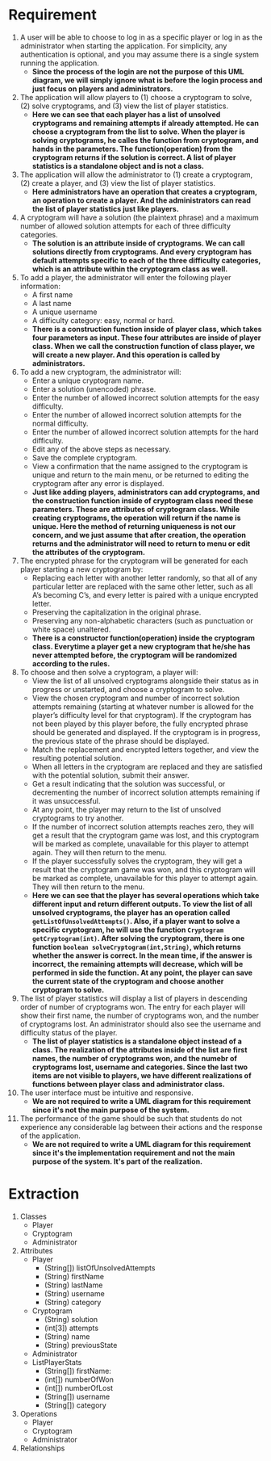 # Requirement

1. A user will be able to choose to log in as a specific player or log in as the administrator when starting the application. For simplicity, any authentication is optional, and you may assume there is a single system running the application.
	* **Since the process of the login are not the purpose of this UML diagram, we will simply ignore what is before the login process and just focus on players and administrators.**
2. The application will allow players to (1) choose a cryptogram to solve, (2) solve cryptograms, and (3) view the list of player statistics.
	* **Here we can see that each player has a list of unsolved cryptograms and remaining attempts if already attempted. He can choose a cryptogram from the list to solve. When the player is solving cryptograms, he calles the function from cryptogram, and hands in the parameters. The function(operation) from the cryptogram returns if the solution is correct. A list of player statistics is a standalone object and is not a class.**
3. The application will allow the administrator to (1) create a cryptogram, (2) create a player, and (3) view the list of player statistics.
	* **Here administrators have an operation that creates a cryptogram, an operation to create a player. And the administrators can read the list of player statistics just like players.**
4. A cryptogram will have a solution (the plaintext phrase) and a maximum number of allowed solution attempts for each of three difficulty categories.  
	* **The solution is an attribute inside of cryptograms. We can call solutions directly from cryptograms. And every cryptogram has default attempts specific to each of the three difficulty categories, which is an attribute within the cryptogram class as well.**
5. To add a player, the administrator will enter the following player information:
	* A first name
	* A last name
	* A unique username
	* A difficulty category: easy, normal or hard.
	* **There is a construction function inside of player class, which takes four parameters as input. These four attributes are inside of player class. When we call the construction function of class player, we will create a new player. And this operation is called by administrators.**
6. To add a new cryptogram, the administrator will:
	* Enter a unique cryptogram name.
	* Enter a solution (unencoded) phrase.
	* Enter the number of allowed incorrect solution attempts for the easy difficulty.
	* Enter the number of allowed incorrect solution attempts for the normal difficulty.
	* Enter the number of allowed incorrect solution attempts for the hard difficulty.
	* Edit any of the above steps as necessary.
	* Save the complete cryptogram.
	* View a confirmation that the name assigned to the cryptogram is unique and return to the main menu, or be returned to editing the cryptogram after any error is displayed.
	* **Just like adding players, administrators can add cryptograms, and the construction function inside of cryptogram class need these parameters. These are attributes of cryptogram class. While creating cryptograms, the operation will return if the name is unique. Here the method of returning uniqueness is not our concern, and we just assume that after creation, the operation returns and the administrator will need to return to menu or edit the attributes of the cryptogram.**
7. The encrypted phrase for the cryptogram will be generated for each player starting a new cryptogram by:
	* Replacing each letter with another letter randomly, so that all of any particular letter are replaced with the same other letter, such as all A’s becoming C’s, and every letter is paired with a unique encrypted letter.
	* Preserving the capitalization in the original phrase.
	* Preserving any non-alphabetic characters (such as punctuation or white space) unaltered.
	* **There is a constructor function(operation) inside the cryptogram class. Everytime a player get a new cryptogram that he/she has never attempted before, the cryptogram will be randomized according to the rules.**
8. To choose and then solve a cryptogram, a player will:
	* View the list of all unsolved cryptograms alongside their status as in progress or unstarted, and choose a cryptogram to solve.
	* View the chosen cryptogram and number of incorrect solution attempts remaining (starting at whatever number is allowed for the player’s difficulty level for that cryptogram).  If the cryptogram has not been played by this player before, the fully encrypted phrase should be generated and displayed.  If the cryptogram is in progress, the previous state of the phrase should be displayed.
	* Match the replacement and encrypted letters together, and view the resulting potential solution.
	* When all letters in the cryptogram are replaced and they are satisfied with the potential solution, submit their answer.
	* Get a result indicating that the solution was successful, or decrementing the number of incorrect solution attempts remaining if it was unsuccessful.
	* At any point, the player may return to the list of unsolved cryptograms to try another.
	* If the number of incorrect solution attempts reaches zero, they will get a result that the cryptogram game was lost, and this cryptogram will be marked as complete, unavailable for this player to attempt again. They will then return to the menu.
	* If the player successfully solves the cryptogram, they will get a result that the cryptogram game was won, and this cryptogram will be marked as complete, unavailable for this player to attempt again.  They will then return to the menu.
	* **Here we can see that the player has several operations which take different input and return different outputs. To view the list of all unsolved cryptograms, the player has an operation called `getListOfUnsolvedAttempts()`. Also, if a player want to solve a specific cryptogram, he will use the function `Cryptogram getCryptogram(int)`. After solving the cryptogram, there is one function `boolean solveCryptogram(int,String)`, which returns whether the answer is correct. In the mean time, if the answer is incorrect, the remaining attempts will decrease, which will be performed in side the function. At any point, the player can save the current state of the cryptogram and choose another cryptogram to solve.**
9. The list of player statistics will display a list of players in descending order of number of cryptograms won.  The entry for each player will show their first name, the number of cryptograms won, and the number of cryptograms lost.  An administrator should also see the username and difficulty status of the player.
	* **The list of player statistics is a standalone object instead of a class. The realization of the attributes inside of the list are first names, the number of cryptograms won, and the numebr of cryptograms lost, username and categories. Since the last two items are not visible to players, we have different realizations of functions between player class and administrator class.**
10. The user interface must be intuitive and responsive.
	* **We are not required to write a UML diagram for this requirement since it's not the main purpose of the system.**
11. The performance of the game should be such that students do not experience any considerable lag between their actions and the response of the application.
	* **We are not required to write a UML diagram for this requirement since it's the implementation requirement and not the main purpose of the system. It's part of the realization.**

# Extraction

1. Classes
	* Player
	* Cryptogram
	* Administrator
2. Attributes
	* Player
		* (String[]) listOfUnsolvedAttempts
		* (String) firstName
		* (String) lastName
		* (String) username
		* (String) category
	* Cryptogram
		* (String) solution
		* (int[3]) attempts
		* (String) name
		* (String) previousState
	* Administrator
	* ListPlayerStats
		* (String[]) firstName:
		* (int[]) numberOfWon
		* (int[]) numberOfLost
		* (String[]) username
		* (String[]) category
3. Operations
	* Player
	* Cryptogram
	* Administrator
4. Relationships